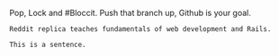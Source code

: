   Pop, Lock and #Bloccit.
    Push that branch up, Github is your goal.

    Reddit replica teaches fundamentals of web development and Rails.

    This is a sentence.
